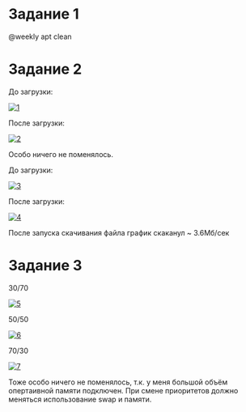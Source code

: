 # Задание 1
@weekly apt clean



# Задание 2
До загрузки:

<a href="https://ibb.co/fHNJWzr"><img src="https://i.ibb.co/YhdgSFf/1.png" alt="1" border="0"></a>

После загрузки:

<a href="https://ibb.co/5sMFy6v"><img src="https://i.ibb.co/1Rv65LK/2.png" alt="2" border="0"></a>

Особо ничего не поменялось.

До загрузки:

<a href="https://ibb.co/LStDMdB"><img src="https://i.ibb.co/6YPc20G/3.png" alt="3" border="0"></a>

После загрузки:

<a href="https://ibb.co/yVLv5gq"><img src="https://i.ibb.co/R7LrPQc/4.png" alt="4" border="0"></a>

После запуска скачивания файла график скаканул ~ 3.6Мб/сек

# Задание 3
30/70

<a href="https://ibb.co/jM0x6SD"><img src="https://i.ibb.co/T8jnvst/5.png" alt="5" border="0"></a>

50/50

<a href="https://ibb.co/3sk2MMj"><img src="https://i.ibb.co/hMCbZZ4/6.png" alt="6" border="0"></a>

70/30

<a href="https://ibb.co/FmV97YZ"><img src="https://i.ibb.co/S5r2vmY/7.png" alt="7" border="0"></a>

Тоже особо ничего не поменялось, т.к. у меня большой объём опертаивной памяти подключен.
При смене приоритетов должно меняться использование swap и памяти.
